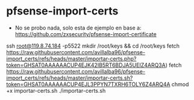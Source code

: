 # pfsense-import-certs

* No se probo nada, solo esta de ejemplo en base a:
<https://github.com/zxsecurity/pfsense-import-certificate>


ssh root@119.8.74.184 -p5522
mkdir /root/keys && cd /root/keys
fetch https://raw.githubusercontent.com/avillalba96/pfsense-import_certs/refs/heads/master/importar-certs.php?token=GHSAT0AAAAAACUP4EJK42IB5RT6BDJA5UEIZ4ARQ3A)
fetch https://raw.githubusercontent.com/avillalba96/pfsense-import_certs/refs/heads/master/importar-certs.sh?token=GHSAT0AAAAAACUP4EJL3PPYN7TXRH6TOLY6Z4ARQ4A
chmod +x importar-certs.sh
./importar-certs.sh
